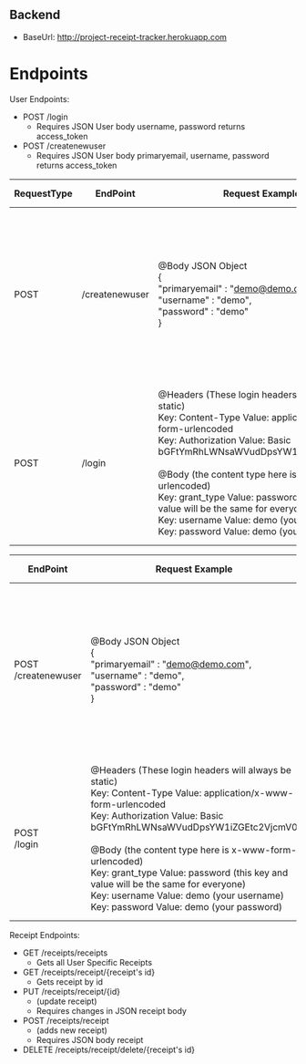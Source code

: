 ## Backend

* BaseUrl: http://project-receipt-tracker.herokuapp.com

# Endpoints

User Endpoints:
* POST /login 
  * Requires JSON User body username, password  returns access_token
* POST /createnewuser 
  * Requires JSON User body primaryemail, username, password  returns access_token

| RequestType 	| EndPoint       	| Request Example                                                                                                                                                                                                                                                                                                                                                                                                                                          	| Response Example                                                                                                                                                                          	|
|-------------	|----------------	|----------------------------------------------------------------------------------------------------------------------------------------------------------------------------------------------------------------------------------------------------------------------------------------------------------------------------------------------------------------------------------------------------------------------------------------------------------	|-------------------------------------------------------------------------------------------------------------------------------------------------------------------------------------------	|
| POST        	| /createnewuser 	| @Body JSON Object<br>{<br>        "primaryemail" : "demo@demo.com",<br>        "username" : "demo",<br>        "password" : "demo"<br>}                                                                                                                                                                                                                                                                                                                  	| Status: 201 Created<br>{<br>    "access_token": "e73f96a6-d60d-4abb-9802-1a567c7f97da",<br>    "token_type": "bearer",<br>    "expires_in": 3599,<br>    "scope": "read trust write"<br>} 	|
| POST        	| /login         	| @Headers (These login headers will always be static)<br>Key: Content-Type   Value: application/x-www-form-urlencoded<br>Key: Authorization   Value: Basic bGFtYmRhLWNsaWVudDpsYW1iZGEtc2VjcmV0<br><br>@Body (the content type here is x-www-form-urlencoded)<br>Key: grant_type   Value: password   (this key and value will be the same for everyone)<br>Key: username   Value: demo   (your username)<br>Key: password   Value: demo   (your password) 	| Status: 200 OK<br>{<br>    "access_token": "e73f96a6-d60d-4abb-9802-1a567c7f97da",<br>    "token_type": "bearer",<br>    "expires_in": 2625,<br>    "scope": "read trust write"<br>}      	|


| EndPoint               	| Request Example                                                                                                                                                                                                                                                                                                                                                                                                                                          	| Response Example                                                                                                                                                                          	|
|------------------------	|----------------------------------------------------------------------------------------------------------------------------------------------------------------------------------------------------------------------------------------------------------------------------------------------------------------------------------------------------------------------------------------------------------------------------------------------------------	|-------------------------------------------------------------------------------------------------------------------------------------------------------------------------------------------	|
| POST<br>/createnewuser 	| @Body JSON Object<br>{<br>        "primaryemail" : "demo@demo.com",<br>        "username" : "demo",<br>        "password" : "demo"<br>}                                                                                                                                                                                                                                                                                                                  	| Status: 201 Created<br>{<br>    "access_token": "e73f96a6-d60d-4abb-9802-1a567c7f97da",<br>    "token_type": "bearer",<br>    "expires_in": 3599,<br>    "scope": "read trust write"<br>} 	|
| POST<br>/login         	| @Headers (These login headers will always be static)<br>Key: Content-Type   Value: application/x-www-form-urlencoded<br>Key: Authorization   Value: Basic bGFtYmRhLWNsaWVudDpsYW1iZGEtc2VjcmV0<br><br>@Body (the content type here is x-www-form-urlencoded)<br>Key: grant_type   Value: password   (this key and value will be the same for everyone)<br>Key: username   Value: demo   (your username)<br>Key: password   Value: demo   (your password) 	| Status: 200 OK<br>{<br>    "access_token": "e73f96a6-d60d-4abb-9802-1a567c7f97da",<br>    "token_type": "bearer",<br>    "expires_in": 2625,<br>    "scope": "read trust write"<br>}      	|

Receipt Endpoints:
* GET /receipts/receipts
  * Gets all User Specific Receipts 
* GET /receipts/receipt/{receipt's id}
  * Gets receipt by id
* PUT /receipts/receipt/{id}
  * (update receipt)
  * Requires changes in JSON receipt body
* POST /receipts/receipt 
  * (adds new receipt)
  * Requires JSON body receipt
* DELETE /receipts/receipt/delete/{receipt's id}
